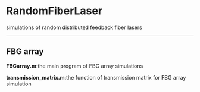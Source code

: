 # RandomFiberLaser
simulations of random distributed feedback fiber lasers 

---

## FBG array
**FBGarray.m**:the main program of FBG array simulations

**transmission_matrix.m**:the function of transmission matrix for FBG array simulation

